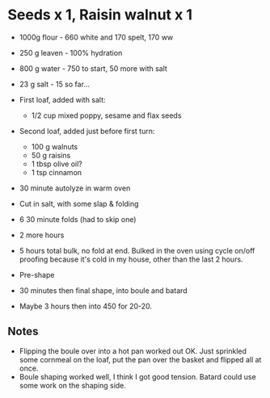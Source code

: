 # Seeds x 1, Raisin walnut x 1

- 1000g flour - 660 white and 170 spelt, 170 ww
- 250 g leaven - 100% hydration
- 800 g water - 750 to start, 50 more with salt
- 23 g salt - 15 so far...
- First loaf, added with salt:
    + 1/2 cup mixed poppy, sesame and flax seeds
- Second loaf, added just before first turn:
    + 100 g walnuts
    + 50 g raisins
    + 1 tbsp olive oil?
    + 1 tsp cinnamon

- 30 minute autolyze in warm oven
- Cut in salt, with some slap & folding
- 6 30 minute folds (had to skip one)
- 2 more hours
- 5 hours total bulk, no fold at end.  Bulked in the oven using cycle on/off proofing because it's cold in my house, other than the last 2 hours.
- Pre-shape
- 30 minutes then final shape, into boule and batard
- Maybe 3 hours then into 450 for 20-20.

## Notes
- Flipping the boule over into a hot pan worked out OK.  Just sprinkled some cornmeal on the loaf, put the pan over the basket and flipped all at once.
- Boule shaping worked well, I think I got good tension.  Batard could use some work on the shaping side.